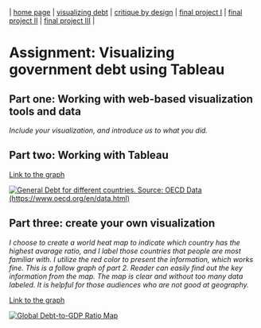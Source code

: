 | [home page](https://hoklam6.github.io/portfolio/) | [visualizing debt](visualizing-government-debt) | [critique by design](critique-by-design) | [final project I](final-project-part-one) | [final project II](final-project-part-two) | [final project III](final-project-part-three) |

# Assignment: Visualizing government debt using Tableau

## Part one: Working with web-based visualization tools and data

_Include your visualization, and introduce us to what you did._

## Part two: Working with Tableau
[Link to the graph](https://public.tableau.com/views/Book1_17256507270470/GeneralDebt?:language=en-US&:sid=&:redirect=auth&:display_count=n&:origin=viz_share_link)

<div class='tableauPlaceholder' id='viz1725651440508' style='position: relative'>
    <noscript>
        <a href='#'>
            <img alt='General Debt for different countries. Source: OECD Data (https://www.oecd.org/en/data.html)'
                 src='https://public.tableau.com/static/images/Bo/Book1_17256507270470/GeneralDebt/1_rss.png'
                 style='border: none' />
        </a>
    </noscript>
    <object class='tableauViz' style='display:none;'>
        <param name='host_url' value='https%3A%2F%2Fpublic.tableau.com%2F' />
        <param name='embed_code_version' value='3' />
        <param name='site_root' value='' />
        <param name='name' value='Book1_17256507270470/GeneralDebt' />
        <param name='tabs' value='no' />
        <param name='toolbar' value='yes' />
        <param name='static_image' value='https://public.tableau.com/static/images/Bo/Book1_17256507270470/GeneralDebt/1.png' />
        <param name='animate_transition' value='yes' />
        <param name='display_static_image' value='yes' />
        <param name='display_spinner' value='yes' />
        <param name='display_overlay' value='yes' />
        <param name='display_count' value='yes' />
        <param name='language' value='en-US' />
        <param name='filter' value='publish=yes' />
    </object>
</div>

<script type='text/javascript'>
    var divElement = document.getElementById('viz1725651440508');
    var vizElement = divElement.getElementsByTagName('object')[0];
    vizElement.style.width = '100%';
    vizElement.style.height = (divElement.offsetWidth * 0.75) + 'px';
    var scriptElement = document.createElement('script');
    scriptElement.src = 'https://public.tableau.com/javascripts/api/viz_v1.js';
    vizElement.parentNode.insertBefore(scriptElement, vizElement);
</script>





## Part three: create your own visualization

_I choose to create a world heat map to indicate which country has the highest avarage ratio, and I label those countries that people are most familiar with. I utilize the red color to present the information, which works fine. This is a follow graph of part 2. Reader can easily find out the key information from the map. The map is clear and without too many data labeled. It is helpful for those audiences who are not good at geography._

[Link to the graph](https://public.tableau.com/shared/R5WHSKJMB?:display_count=n&:origin=viz_share_link)

<div class='tableauPlaceholder' id='viz1725658753713' style='position: relative'>
    <noscript>
        <a href='#'>
            <img alt='Global Debt-to-GDP Ratio Map' 
                 src='https://public.tableau.com/static/images/Bo/Book2_17256587285940/Individualgraph/1_rss.png' 
                 style='border: none' />
        </a>
    </noscript>
    <object class='tableauViz' style='display:none;'>
        <param name='host_url' value='https%3A%2F%2Fpublic.tableau.com%2F' />
        <param name='embed_code_version' value='3' />
        <param name='site_root' value='' />
        <param name='name' value='Book2_17256587285940/Individualgraph' />
        <param name='tabs' value='no' />
        <param name='toolbar' value='yes' />
        <param name='static_image' 
               value='https://public.tableau.com/static/images/Bo/Book2_17256587285940/Individualgraph/1.png' />
        <param name='animate_transition' value='yes' />
        <param name='display_static_image' value='yes' />
        <param name='display_spinner' value='yes' />
        <param name='display_overlay' value='yes' />
        <param name='display_count' value='yes' />
        <param name='language' value='en-US' />
        <param name='filter' value='publish=yes' />
    </object>
</div>

<script type='text/javascript'>
    var divElement = document.getElementById('viz1725658753713');
    var vizElement = divElement.getElementsByTagName('object')[0];
    vizElement.style.width = '100%';
    vizElement.style.height = (divElement.offsetWidth * 0.75) + 'px';
    var scriptElement = document.createElement('script');
    scriptElement.src = 'https://public.tableau.com/javascripts/api/viz_v1.js';
    vizElement.parentNode.insertBefore(scriptElement, vizElement);
</script>





